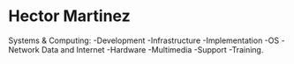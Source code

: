 # Hector Martinez
Systems & Computing: -Development -Infrastructure -Implementation -OS -Network Data and Internet -Hardware -Multimedia -Support -Training.
